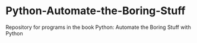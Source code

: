 # Python-Automate-the-Boring-Stuff
Repository for programs in the book Python: Automate the Boring Stuff with Python
